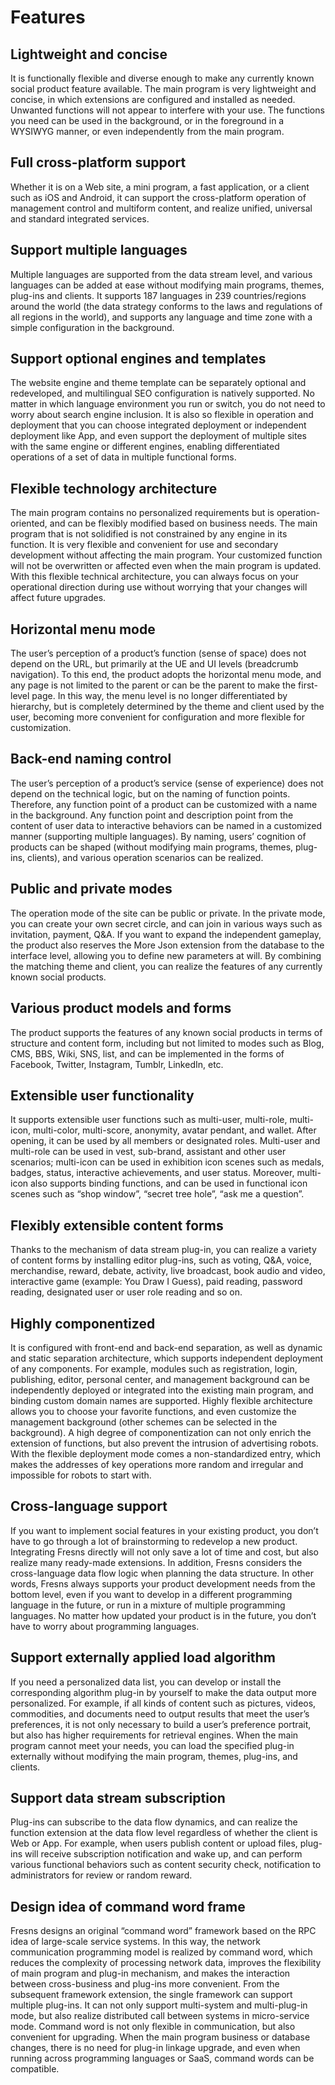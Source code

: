 # Features

## Lightweight and concise

It is functionally flexible and diverse enough to make any currently known social product feature available. The main program is very lightweight and concise, in which extensions are configured and installed as needed. Unwanted functions will not appear to interfere with your use. The functions you need can be used in the background, or in the foreground in a WYSIWYG manner, or even independently from the main program.

## Full cross-platform support

Whether it is on a Web site, a mini program, a fast application, or a client such as iOS and Android, it can support the cross-platform operation of management control and multiform content, and realize unified, universal and standard integrated services.

## Support multiple languages

Multiple languages are supported from the data stream level, and various languages can be added at ease without modifying main programs, themes, plug-ins and clients. It supports 187 languages in 239 countries/regions around the world (the data strategy conforms to the laws and regulations of all regions in the world), and supports any language and time zone with a simple configuration in the background.

## Support optional engines and templates

The website engine and theme template can be separately optional and redeveloped, and multilingual SEO configuration is natively supported. No matter in which language environment you run or switch, you do not need to worry about search engine inclusion. It is also so flexible in operation and deployment that you can choose integrated deployment or independent deployment like App, and even support the deployment of multiple sites with the same engine or different engines, enabling differentiated operations of a set of data in multiple functional forms.

## Flexible technology architecture

The main program contains no personalized requirements but is operation-oriented, and can be flexibly modified based on business needs. The main program that is not solidified is not constrained by any engine in its function. It is very flexible and convenient for use and secondary development without affecting the main program. Your customized function will not be overwritten or affected even when the main program is updated. With this flexible technical architecture, you can always focus on your operational direction during use without worrying that your changes will affect future upgrades.

## Horizontal menu mode

The user’s perception of a product’s function (sense of space) does not depend on the URL, but primarily at the UE and UI levels (breadcrumb navigation). To this end, the product adopts the horizontal menu mode, and any page is not limited to the parent or can be the parent to make the first-level page. In this way, the menu level is no longer differentiated by hierarchy, but is completely determined by the theme and client used by the user, becoming more convenient for configuration and more flexible for customization.

## Back-end naming control

The user’s perception of a product’s service (sense of experience) does not depend on the technical logic, but on the naming of function points. Therefore, any function point of a product can be customized with a name in the background. Any function point and description point from the content of user data to interactive behaviors can be named in a customized manner (supporting multiple languages). By naming, users’ cognition of products can be shaped (without modifying main programs, themes, plug-ins, clients), and various operation scenarios can be realized.

## Public and private modes

The operation mode of the site can be public or private. In the private mode, you can create your own secret circle, and can join in various ways such as invitation, payment, Q&A. If you want to expand the independent gameplay, the product also reserves the More Json extension from the database to the interface level, allowing you to define new parameters at will. By combining the matching theme and client, you can realize the features of any currently known social products.

## Various product models and forms

The product supports the features of any known social products in terms of structure and content form, including but not limited to modes such as Blog, CMS, BBS, Wiki, SNS, list, and can be implemented in the forms of Facebook, Twitter, Instagram, Tumblr, LinkedIn, etc.

## Extensible user functionality

It supports extensible user functions such as multi-user, multi-role, multi-icon, multi-color, multi-score, anonymity, avatar pendant, and wallet. After opening, it can be used by all members or designated roles. Multi-user and multi-role can be used in vest, sub-brand, assistant and other user scenarios; multi-icon can be used in exhibition icon scenes such as medals, badges, status, interactive achievements, and user status. Moreover, multi-icon also supports binding functions, and can be used in functional icon scenes such as “shop window”, “secret tree hole”, “ask me a question”.

## Flexibly extensible content forms

Thanks to the mechanism of data stream plug-in, you can realize a variety of content forms by installing editor plug-ins, such as voting, Q&A, voice, merchandise, reward, debate, activity, live broadcast, book audio and video, interactive game (example: You Draw I Guess), paid reading, password reading, designated user or user role reading and so on.

## Highly componentized

It is configured with front-end and back-end separation, as well as dynamic and static separation architecture, which supports independent deployment of any components. For example, modules such as registration, login, publishing, editor, personal center, and management background can be independently deployed or integrated into the existing main program, and binding custom domain names are supported. Highly flexible architecture allows you to choose your favorite functions, and even customize the management background (other schemes can be selected in the background). A high degree of componentization can not only enrich the extension of functions, but also prevent the intrusion of advertising robots. With the flexible deployment mode comes a non-standardized entry, which makes the addresses of key operations more random and irregular and impossible for robots to start with.

## Cross-language support

If you want to implement social features in your existing product, you don’t have to go through a lot of brainstorming to redevelop a new product. Integrating Fresns directly will not only save a lot of time and cost, but also realize many ready-made extensions. In addition, Fresns considers the cross-language data flow logic when planning the data structure. In other words, Fresns always supports your product development needs from the bottom level, even if you want to develop in a different programming language in the future, or run in a mixture of multiple programming languages. No matter how updated your product is in the future, you don’t have to worry about programming languages.

## Support externally applied load algorithm

If you need a personalized data list, you can develop or install the corresponding algorithm plug-in by yourself to make the data output more personalized. For example, if all kinds of content such as pictures, videos, commodities, and documents need to output results that meet the user’s preferences, it is not only necessary to build a user’s preference portrait, but also has higher requirements for retrieval engines. When the main program cannot meet your needs, you can load the specified plug-in externally without modifying the main program, themes, plug-ins, and clients.

## Support data stream subscription

Plug-ins can subscribe to the data flow dynamics, and can realize the function extension at the data flow level regardless of whether the client is Web or App. For example, when users publish content or upload files, plug-ins will receive subscription notification and wake up, and can perform various functional behaviors such as content security check, notification to administrators for review or random reward.

## Design idea of command word frame

Fresns designs an original “command word” framework based on the RPC idea of large-scale service systems. In this way, the network communication programming model is realized by command word, which reduces the complexity of processing network data, improves the flexibility of main program and plug-in mechanism, and makes the interaction between cross-business and plug-ins more convenient. From the subsequent framework extension, the single framework can support multiple plug-ins. It can not only support multi-system and multi-plug-in mode, but also realize distributed call between systems in micro-service mode. Command word is not only flexible in communication, but also convenient for upgrading. When the main program business or database changes, there is no need for plug-in linkage upgrade, and even when running across programming languages or SaaS, command words can be compatible.
